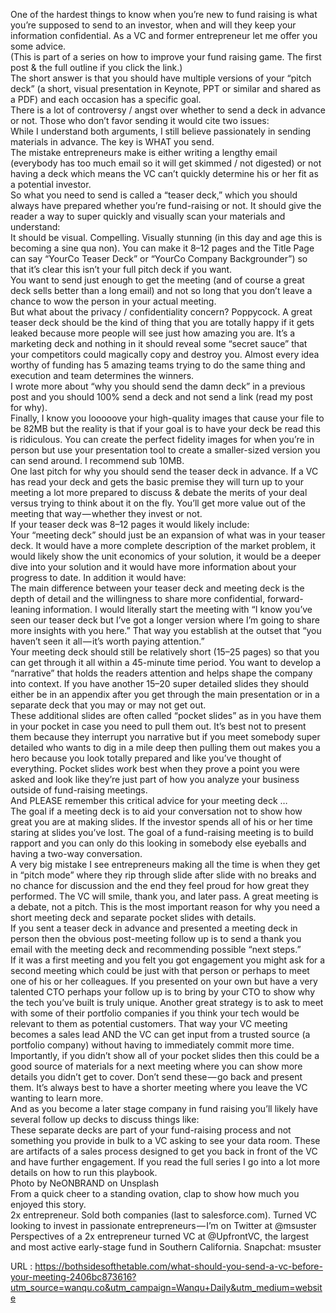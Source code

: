   One of the hardest things to know when you’re new to fund raising is what you’re supposed to send to an investor, when and will they keep your information confidential. As a VC and former entrepreneur let me offer you some advice.  
    (This is part of a series on how to improve your fund raising game. The first post & the full outline if you click the link.)  
    The short answer is that you should have multiple versions of your “pitch deck” (a short, visual presentation in Keynote, PPT or similar and shared as a PDF) and each occasion has a specific goal.  
    There is a lot of controversy / angst over whether to send a deck in advance or not. Those who don’t favor sending it would cite two issues:  
    While I understand both arguments, I still believe passionately in sending materials in advance. The key is WHAT you send.  
    The mistake entrepreneurs make is either writing a lengthy email (everybody has too much email so it will get skimmed / not digested) or not having a deck which means the VC can’t quickly determine his or her fit as a potential investor.  
    So what you need to send is called a “teaser deck,” which you should always have prepared whether you’re fund-raising or not. It should give the reader a way to super quickly and visually scan your materials and understand:  
    It should be visual. Compelling. Visually stunning (in this day and age this is becoming a sine qua non). You can make it 8–12 pages and the Title Page can say “YourCo Teaser Deck” or “YourCo Company Backgrounder”) so that it’s clear this isn’t your full pitch deck if you want.  
    You want to send just enough to get the meeting (and of course a great deck sells better than a long email) and not so long that you don’t leave a chance to wow the person in your actual meeting.  
    But what about the privacy / confidentiality concern? Poppycock. A great teaser deck should be the kind of thing that you are totally happy if it gets leaked because more people will see just how amazing you are. It’s a marketing deck and nothing in it should reveal some “secret sauce” that your competitors could magically copy and destroy you. Almost every idea worthy of funding has 5 amazing teams trying to do the same thing and execution and team determines the winners.  
    I wrote more about “why you should send the damn deck” in a previous post and you should 100% send a deck and not send a link (read my post for why).  
    Finally, I know you looooove your high-quality images that cause your file to be 82MB but the reality is that if your goal is to have your deck be read this is ridiculous. You can create the perfect fidelity images for when you’re in person but use your presentation tool to create a smaller-sized version you can send around. I recommend sub 10MB.  
    One last pitch for why you should send the teaser deck in advance. If a VC has read your deck and gets the basic premise they will turn up to your meeting a lot more prepared to discuss & debate the merits of your deal versus trying to think about it on the fly. You’ll get more value out of the meeting that way — whether they invest or not.  
    If your teaser deck was 8–12 pages it would likely include:  
    Your “meeting deck” should just be an expansion of what was in your teaser deck. It would have a more complete description of the market problem, it would likely show the unit economics of your solution, it would be a deeper dive into your solution and it would have more information about your progress to date. In addition it would have:  
    The main difference between your teaser deck and meeting deck is the depth of detail and the willingness to share more confidential, forward-leaning information. I would literally start the meeting with “I know you’ve seen our teaser deck but I’ve got a longer version where I’m going to share more insights with you here.” That way you establish at the outset that “you haven’t seen it all — it’s worth paying attention.”  
    Your meeting deck should still be relatively short (15–25 pages) so that you can get through it all within a 45-minute time period. You want to develop a “narrative” that holds the readers attention and helps shape the company into context. If you have another 15–20 super detailed slides they should either be in an appendix after you get through the main presentation or in a separate deck that you may or may not get out.  
    These additional slides are often called “pocket slides” as in you have them in your pocket in case you need to pull them out. It’s best not to present them because they interrupt you narrative but if you meet somebody super detailed who wants to dig in a mile deep then pulling them out makes you a hero because you look totally prepared and like you’ve thought of everything. Pocket slides work best when they prove a point you were asked and look like they’re just part of how you analyze your business outside of fund-raising meetings.  
    And PLEASE remember this critical advice for your meeting deck …  
    The goal if a meeting deck is to aid your conversation not to show how great you are at making slides. If the investor spends all of his or her time staring at slides you’ve lost. The goal of a fund-raising meeting is to build rapport and you can only do this looking in somebody else eyeballs and having a two-way conversation.  
    A very big mistake I see entrepreneurs making all the time is when they get in “pitch mode” where they rip through slide after slide with no breaks and no chance for discussion and the end they feel proud for how great they performed. The VC will smile, thank you, and later pass. A great meeting is a debate, not a pitch. This is the most important reason for why you need a short meeting deck and separate pocket slides with details.  
    If you sent a teaser deck in advance and presented a meeting deck in person then the obvious post-meeting follow up is to send a thank you email with the meeting deck and recommending possible “next steps.”  
    If it was a first meeting and you felt you got engagement you might ask for a second meeting which could be just with that person or perhaps to meet one of his or her colleagues. If you presented on your own but have a very talented CTO perhaps your follow up is to bring by your CTO to show why the tech you’ve built is truly unique. Another great strategy is to ask to meet with some of their portfolio companies if you think your tech would be relevant to them as potential customers. That way your VC meeting becomes a sales lead AND the VC can get input from a trusted source (a portfolio company) without having to immediately commit more time.  
    Importantly, if you didn’t show all of your pocket slides then this could be a good source of materials for a next meeting where you can show more details you didn’t get to cover. Don’t send these — go back and present them. It’s always best to have a shorter meeting where you leave the VC wanting to learn more.  
    And as you become a later stage company in fund raising you’ll likely have several follow up decks to discuss things like:  
    These separate decks are part of your fund-raising process and not something you provide in bulk to a VC asking to see your data room. These are artifacts of a sales process designed to get you back in front of the VC and have further engagement. If you read the full series I go into a lot more details on how to run this playbook.  
    Photo by NeONBRAND on Unsplash  
    From a quick cheer to a standing ovation, clap to show how much you enjoyed this story.  
    2x entrepreneur. Sold both companies (last to salesforce.com). Turned VC looking to invest in passionate entrepreneurs — I’m on Twitter at @msuster  
    Perspectives of a 2x entrepreneur turned VC at @UpfrontVC, the largest and most active early-stage fund in Southern California. Snapchat: msuster  
    
  URL : https://bothsidesofthetable.com/what-should-you-send-a-vc-before-your-meeting-2406bc873616?utm_source=wanqu.co&utm_campaign=Wanqu+Daily&utm_medium=website